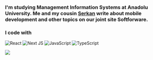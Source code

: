 ### I'm studying Management Information Systems at Anadolu University. Me and my cousin <a>[Serkan](https://github.com/serkannpolatt)</a> write about mobile development and other topics on our joint site Softforware.

### I code with

![React](https://img.shields.io/badge/react-%2320232a.svg?style=for-the-badge&logo=react&logoColor=%2361DAFB)
![Next JS](https://img.shields.io/badge/Next-black?style=for-the-badge&logo=next.js&logoColor=white)
![JavaScript](https://img.shields.io/badge/javascript-%23323330.svg?style=for-the-badge&logo=javascript&logoColor=%23F7DF1E)
![TypeScript](https://img.shields.io/badge/typescript-%23007ACC.svg?style=for-the-badge&logo=typescript&logoColor=white)

[![](https://visitcount.itsvg.in/api?id=kadirmetin&icon=0&color=12)](https://visitcount.itsvg.in)
